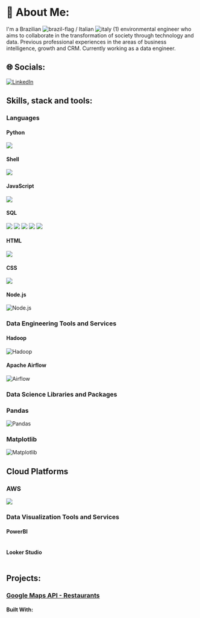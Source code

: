 # 💫 About Me:
I'm a Brazilian ![brazil-flag](https://user-images.githubusercontent.com/71836406/174688908-491db8e7-b16d-4fb9-9ce7-22c18986859b.png)
/ Italian ![italy (1)](https://user-images.githubusercontent.com/71836406/174688874-d4e733ee-f531-4840-be34-14f14b750aca.png)
 environmental engineer who aims to collaborate in the transformation of society through technology and data. Previous professional experiences in the areas of business intelligence, growth and CRM. Currently working as a data engineer.


## 🌐 Socials:
[![LinkedIn](https://img.shields.io/badge/LinkedIn-%230077B5.svg?logo=linkedin&logoColor=white)](https://linkedin.com/in/juliolimoli)


## Skills, stack and tools:

### Languages

#### Python
<img src="https://img.shields.io/badge/Python-FFD43B?style=for-the-badge&logo=python&logoColor=blue">

#### Shell
<img src="https://img.shields.io/badge/Shell_Script-121011?style=for-the-badge&logo=gnu-bash&logoColor=white">

#### JavaScript
<img src="https://img.shields.io/badge/JavaScript-323330?style=for-the-badge&logo=javascript&logoColor=F7DF1E">

#### SQL
<img src="https://img.shields.io/badge/MySQL-005C84?style=for-the-badge&logo=mysql&logoColor=white">
<img src="https://img.shields.io/badge/Oracle-F80000?style=for-the-badge&logo=Oracle&logoColor=white">
<img src="https://img.shields.io/badge/PostgreSQL-316192?style=for-the-badge&logo=postgresql&logoColor=white">
<img src="https://img.shields.io/badge/Microsoft%20SQL%20Server-CC2927?style=for-the-badge&logo=microsoft%20sql%20server&logoColor=white">
<img src="https://img.shields.io/badge/MariaDB-003545?style=for-the-badge&logo=mariadb&logoColor=white">

#### HTML
<img src="https://img.shields.io/badge/HTML5-E34F26?style=for-the-badge&logo=html5&logoColor=white">

#### CSS
<img src="https://img.shields.io/badge/CSS3-1572B6?style=for-the-badge&logo=css3&logoColor=white">

#### Node.js
![Node.js](https://nodejs.org/static/images/logo.svg)

### Data Engineering Tools and Services

#### Hadoop
![Hadoop](https://hadoop.apache.org/images/hadoop-logo.jpg)

#### Apache Airflow
![Airflow](https://airflow.apache.org/docs/apache-airflow/stable/_images/pin_large.png)

### Data Science Libraries and Packages

### Pandas
![Pandas](https://pandas.pydata.org/static/img/pandas_mark.svg)

### Matplotlib
![Matplotlib](https://matplotlib.org/_images/sphx_glr_logos2_001.png)

## Cloud Platforms

### AWS
<img src="https://img.shields.io/badge/Amazon_AWS-FF9900?style=for-the-badge&logo=amazonaws&logoColor=white">


### Data Visualization Tools and Services

#### PowerBI
<img href="https://img.shields.io/badge/PowerBI-F2C811?style=for-the-badge&logo=Power%20BI&logoColor=white"> 

#### Looker Studio
<img href="https://img.shields.io/badge/PowerBI-F2C811?style=for-the-badge&logo=Power%20BI&logoColor=white"> 


## Projects:

### [Google Maps API - Restaurants](https://github.com/juliolimoli/data-cloud-project-scheduler)

#### Built With:
